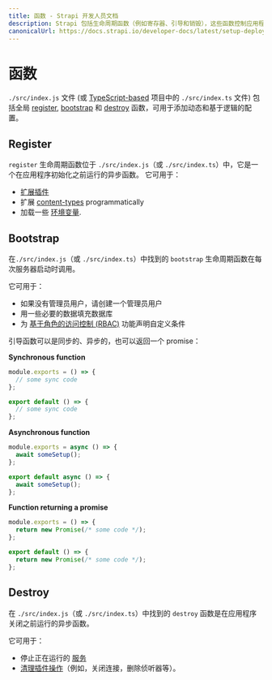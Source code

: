 ```yaml
---
title: 函数 - Strapi 开发人员文档
description: Strapi 包括生命周期函数（例如寄存器、引导和销毁），这些函数控制应用程序的流程。
canonicalUrl: https://docs.strapi.io/developer-docs/latest/setup-deployment-guides/configurations/optional/functions.html
---
```


# 函数

`./src/index.js` 文件 (或 [TypeScript-based](/developer-docs/latest/development/typescript.md) 项目中的 `./src/index.ts` 文件) 包括全局 [register](#register), [bootstrap](#bootstrap) 和 [destroy](#destroy) 函数，可用于添加动态和基于逻辑的配置。

## Register

`register` 生命周期函数位于 `./src/index.js`（或 `./src/index.ts`）中，它是一个在应用程序初始化之前运行的异步函数。
它可用于：

- [扩展插件](/developer-docs/latest/development/plugins-extension.md#extending-a-plugin-s-interface)
- 扩展 [content-types](/developer-docs/latest/development/backend-customization/models.md) programmatically
- 加载一些 [环境变量](/developer-docs/latest/setup-deployment-guides/configurations/optional/environment.md).

## Bootstrap

在`./src/index.js`（或 `./src/index.ts`）中找到的 `bootstrap` 生命周期函数在每次服务器启动时调用。

它可用于：

- 如果没有管理员用户，请创建一个管理员用户
- 用一些必要的数据填充数据库
- 为 [基于角色的访问控制  (RBAC)](/developer-docs/latest/setup-deployment-guides/configurations/optional/rbac.md) 功能声明自定义条件

引导函数可以是同步的、异步的，也可以返回一个 promise：

**Synchronous function**

<code-group>
<code-block title="JAVASCRIPT">

```js
module.exports = () => {
  // some sync code
};
```

</code-block>

<code-block title="TYPESCRIPT">

```js
export default () => {
  // some sync code
};
```

</code-block>
</code-group>

**Asynchronous function**

<code-group>
<code-block title="JAVASCRIPT">

```js
module.exports = async () => {
  await someSetup();
};
```

</code-block>

<code-block title="TYPESCRIPT">

```js
export default async () => {
  await someSetup();
};
```

</code-block>
</code-group>

**Function returning a promise**

<code-group>
<code-block title="JAVASCRIPT">

```js
module.exports = () => {
  return new Promise(/* some code */);
};
```

</code-block>

<code-block title="TYPESCRIPT">

```js
export default () => {
  return new Promise(/* some code */);
};
```

</code-block>
</code-group>

## Destroy

在 `./src/index.js`（或 `./src/index.ts`）中找到的 `destroy` 函数是在应用程序关闭之前运行的异步函数。

它可用于：

- 停止正在运行的 [服务](/developer-docs/latest/development/backend-customization/services.md) 
- [清理插件操作](/developer-docs/latest/developer-resources/plugin-api-reference/server.md#destroy)（例如，关闭连接，删除侦听器等）。
